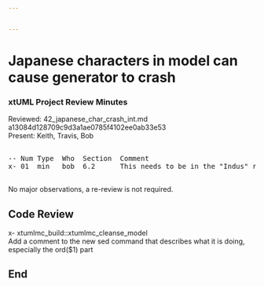 ```yaml
---


---
```


# Japanese characters in model can cause generator to crash
### xtUML Project Review Minutes

Reviewed:  42_japanese_char_crash_int.md
           a13084d128709c9d3a1ae0785f4102ee0ab33e53  
Present:  Keith, Travis, Bob

<pre>

-- Num Type  Who  Section  Comment
x- 01  min   bob  6.2      This needs to be in the "Indus" release, not "Hercules"

</pre>
   
No major observations, a re-review is not required.  

Code Review  
------------  
x- xtumlmc_build::xtumlmc_cleanse_model  
   Add a comment to the new sed command that describes what it is doing, especially the ord($1) part  

End
---
